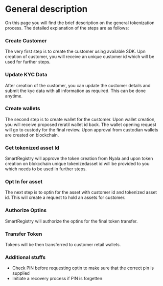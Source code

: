# General description

On this page you will find the brief description on the general tokenization process. The detailed explanation of the steps are as follows:

### Create Customer

The very first step is to create the customer using available SDK. Upn creation of customer, you will receive an unique customer id which will be used for further steps.

### Update KYC Data

After creation of the customer, you can update the customer details and submit the kyc data with all information as required. This can be done anytime.

### Create wallets

The second step is to create wallet for the customer. Upon wallet creation, you will receive proposed reratil wallet id back. The wallet opening request will go to custody for the final review. Upon approval from custodian wallets are created on blockchain.

### Get tokenized asset Id

SmartRegistry will approve the token creation from Nyala and upon token creation on blokcchain unique tokenizedasset id will be provided to you which needs to be used in further steps.

### Opt In for asset

The next step is to optin for the asset with customer id and tokenized asset id. This will create a request to hold an assets for customer.

### Authorize Optins

SmartRegistry will authorize the optins for the final token transfer.

### Transfer Token

Tokens will be then transferred to customer retail wallets.

### Additional stuffs

- Check PIN before requesting optin to make sure that the correct pin is supplied
- Initiate a recovery process if PIN is forgetten
